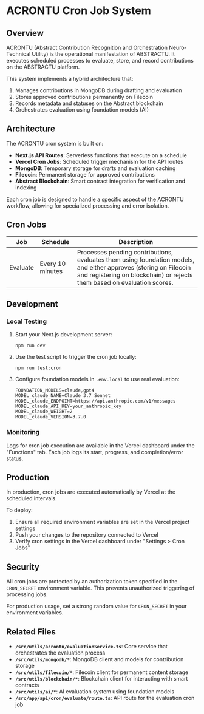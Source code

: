 # ACRONTU Cron Job System

## Overview

ACRONTU (Abstract Contribution Recognition and Orchestration Neuro-Technical Utility) is the operational manifestation of ABSTRACTU. It executes scheduled processes to evaluate, store, and record contributions on the ABSTRACTU platform.

This system implements a hybrid architecture that:
1. Manages contributions in MongoDB during drafting and evaluation
2. Stores approved contributions permanently on Filecoin
3. Records metadata and statuses on the Abstract blockchain
4. Orchestrates evaluation using foundation models (AI)

## Architecture

The ACRONTU cron system is built on:

- **Next.js API Routes**: Serverless functions that execute on a schedule
- **Vercel Cron Jobs**: Scheduled trigger mechanism for the API routes
- **MongoDB**: Temporary storage for drafts and evaluation caching
- **Filecoin**: Permanent storage for approved contributions
- **Abstract Blockchain**: Smart contract integration for verification and indexing

Each cron job is designed to handle a specific aspect of the ACRONTU workflow, allowing for specialized processing and error isolation.

## Cron Jobs

| Job | Schedule | Description |
|-----|----------|-------------|
| Evaluate | Every 10 minutes | Processes pending contributions, evaluates them using foundation models, and either approves (storing on Filecoin and registering on blockchain) or rejects them based on evaluation scores. |

## Development

### Local Testing

1. Start your Next.js development server:
   ```
   npm run dev
   ```

2. Use the test script to trigger the cron job locally:
   ```
   npm run test:cron
   ```

3. Configure foundation models in `.env.local` to use real evaluation:
   ```
   FOUNDATION_MODELS=claude,gpt4
   MODEL_claude_NAME=Claude 3.7 Sonnet
   MODEL_claude_ENDPOINT=https://api.anthropic.com/v1/messages
   MODEL_claude_API_KEY=your_anthropic_key
   MODEL_claude_WEIGHT=2
   MODEL_claude_VERSION=3.7.0
   ```

### Monitoring

Logs for cron job execution are available in the Vercel dashboard under the "Functions" tab. Each job logs its start, progress, and completion/error status.

## Production

In production, cron jobs are executed automatically by Vercel at the scheduled intervals. 

To deploy:
1. Ensure all required environment variables are set in the Vercel project settings
2. Push your changes to the repository connected to Vercel
3. Verify cron settings in the Vercel dashboard under "Settings > Cron Jobs"

## Security

All cron jobs are protected by an authorization token specified in the `CRON_SECRET` environment variable. This prevents unauthorized triggering of processing jobs.

For production usage, set a strong random value for `CRON_SECRET` in your environment variables.

## Related Files

- **`/src/utils/acrontu/evaluationService.ts`**: Core service that orchestrates the evaluation process
- **`/src/utils/mongodb/*`**: MongoDB client and models for contribution storage
- **`/src/utils/filecoin/*`**: Filecoin client for permanent content storage
- **`/src/utils/blockchain/*`**: Blockchain client for interacting with smart contracts
- **`/src/utils/ai/*`**: AI evaluation system using foundation models
- **`/src/app/api/cron/evaluate/route.ts`**: API route for the evaluation cron job 